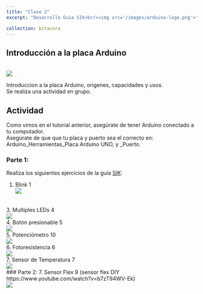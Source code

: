 ```yaml
---
title: "Clase 2"
excerpt: "Desarrollo Guia SIK<br/><img src='/images/arduino-logo.png'>"

collection: bitacora
---
```


## Introducción a la placa Arduino
<br/><img src='/images/arduino-logo.png'>

Introduccion a la placa Arduino, origenes, capacidades y usos.<br> 
Se realiza una actividad en grupo.<br>

## Actividad
Como vimos en el tutorial anterior, asegúrate de tener Arduino conectado a tu computador. <br>
Asegúrate de que que tu placa y puerto sea el correcto en: Arduino_Herramientas_Placa Arduino UNO, y _Puerto.<br>

### Parte 1:
Realiza los siguientes ejercicios de la guía [SIK](https://cdn.sparkfun.com/datasheets/Kits/Spanish_SIK_Guide%203.1v.pdf): 
1. Blink 1
<br/><img src='/images/IMG_1777.jpeg'>
<br>
3. Multiples LEDs 4
<br/><img src='/images/IMG_1779.jpeg'>
<br>
4. Botón presionable 5 
<br/><img src='/images/IMG_1783.jpeg'>
<br>
5. Potenciómetro 10 
<br/><img src='/images/IMG_1804.jpeg'>
<br>
6. Fotoresistencia 6
<br/><img src='/images/IMG_1811.jpeg'>
<br>
7. Sensor de Temperatura 7
<br/><img src='/images/IMG_1812.jpeg'>
<br>
### Parte 2:  
7. Sensor Flex 9 (sensor flex DIY https://www.youtube.com/watch?v=b7zT94WV-Ek)
<br/><img src='/images/IMG_1814.jpeg'>
<br>


 
